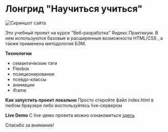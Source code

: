 # Лонгрид "Научиться учиться"

![Скриншот сайта](https://github.com/dev0x451/how-to-learn/blob/main/images/site-screenshot.png)

Это учебный проект на курсе "Веб-разработка" Яндекс.Практикум.
В нем используются базовые и расширенные возможности HTML/CSS , а также применена методология БЭМ.

**Технологии**
* семантические тэги
* Flexbox
* позиционирование
* псевдо-классы
* анимации
* iframe

**Как запустить проект локально**
Просто откройте файл index.html в любом браузере либо воспользуйтесь live-сервером

**Live Demo**
С live-демо проекта можно ознакомиться [здесь](https://how-to-learn-phi.vercel.app/)

Спасибо за внимание!
